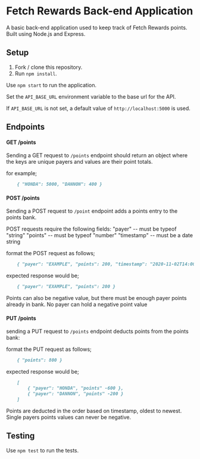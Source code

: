 # Fetch Rewards Back-end Application

A basic back-end application used to keep track of Fetch Rewards points. Built using Node.js and Express. 


## Setup

1. Fork / clone this repository.
1. Run `npm install`.

Use `npm start` to run the application.

Set the `API_BASE_URL` environment variable to the base url for the API.

If `API_BASE_URL` is not set, a default value of `http://localhost:5000` is used.


## Endpoints


#### GET /points
Sending a GET request to `/points` endpoint should return an object where the keys are unique payers and values are their point totals.

for example;
```md
    { "HONDA": 5000, "DANNON": 400 }
```


#### POST /points
Sending a POST request to `/point` endpoint adds a points entry to the points bank.

POST requests require the following fields:
"payer" -- must be typeof "string"
"points" -- must be typeof "number"
"timestamp" -- must be a date string

format the POST request as follows;
```md
    { "payer": "EXAMPLE", "points": 200, "timestamp": "2020-11-02T14:00:00Z" }
```

expected response would be;
```md
    { "payer": "EXAMPLE", "points": 200 }
```
Points can also be negative value, but there must be enough payer points already in bank. No payer can hold a negative point value


#### PUT /points
sending a PUT request to `/points` endpoint deducts points from the points bank:

format the PUT request as follows;
```md
    { "points": 800 }
```

expected response would be;
```md
    [
        { "payer": "HONDA", "points" -600 },
        { "payer": "DANNON", "points" -200 }
    ]
```
Points are deducted in the order based on timestamp, oldest to newest. Single payers points values can never be negative. 

## Testing
Use `npm test` to run the tests.